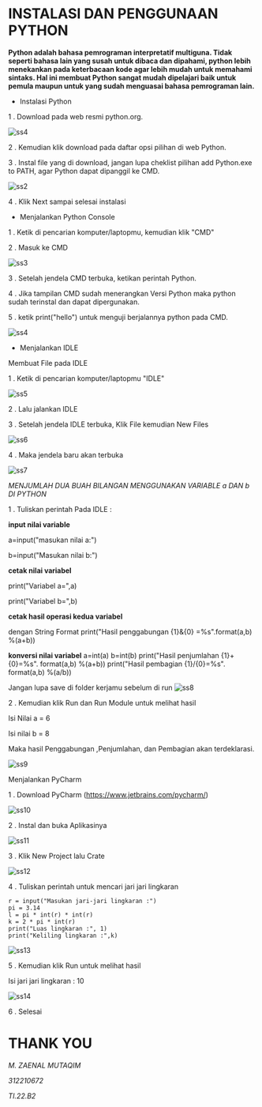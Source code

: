 # INSTALASI DAN PENGGUNAAN PYTHON

**Python adalah bahasa pemrograman interpretatif multiguna. Tidak seperti bahasa lain yang susah untuk dibaca dan dipahami, python lebih menekankan pada keterbacaan kode agar lebih mudah untuk memahami sintaks. Hal ini membuat Python sangat mudah dipelajari baik untuk pemula maupun untuk yang sudah menguasai bahasa pemrograman lain.**


* Instalasi Python


1 . Download pada web resmi python.org.

![ss4](https://user-images.githubusercontent.com/115889904/197456136-4328a01e-cb74-4fde-8ef9-3a1cfd663863.png)


2 . Kemudian klik download pada daftar opsi pilihan di web Python.

3 . Instal file yang di download, jangan lupa cheklist pilihan add Python.exe to PATH, agar Python dapat dipanggil ke CMD.

![ss2](https://user-images.githubusercontent.com/115889904/197460401-716201d5-a713-472f-a4a8-b49a6b902cc0.png)

4 . Klik Next sampai selesai instalasi

* Menjalankan Python Console

1 . Ketik di pencarian komputer/laptopmu, kemudian klik "CMD"

2 . Masuk ke CMD

![ss3](https://user-images.githubusercontent.com/115889904/197460516-9b62ed05-e07a-4863-99ac-ab7d5cbd44b8.png)

3 . Setelah jendela CMD terbuka, ketikan perintah Python.

4 . Jika tampilan CMD sudah menerangkan Versi Python maka python sudah terinstal dan dapat dipergunakan.

5 . ketik print("hello") untuk menguji berjalannya python pada CMD.

![ss4](https://user-images.githubusercontent.com/115889904/197460618-ea91b5e6-a1c5-4e5d-a316-ddea2927201a.png)


* Menjalankan IDLE

Membuat File pada IDLE

1 . Ketik di pencarian komputer/laptopmu "IDLE"

![ss5](https://user-images.githubusercontent.com/115889904/197460930-a8e48191-85c3-4525-aa21-d4b2d2b3a1d0.png)


2 . Lalu jalankan IDLE

3 . Setelah jendela IDLE terbuka, Klik File kemudian New Files

![ss6](https://user-images.githubusercontent.com/115889904/197460977-44429778-7252-4905-add0-cc5498122108.png)


4 . Maka jendela baru akan terbuka

![ss7](https://user-images.githubusercontent.com/115889904/197461014-ef2486fb-8531-45d1-92f7-678e74119992.png)


*MENJUMLAH DUA BUAH BILANGAN MENGGUNAKAN VARIABLE a DAN b DI PYTHON*

1 . Tuliskan perintah Pada IDLE :

  **input nilai variable**

  a=input("masukan nilai a:")

  b=input("Masukan nilai b:")

  **cetak nilai variabel**

  print("Variabel a=",a)
  
  print("Variabel b=",b)

  **cetak hasil operasi kedua variabel**

  dengan String Format
  print("Hasil penggabungan {1}&{0}
  =%s".format(a,b) %(a+b))

  **konversi nilai variabel**
  a=int(a)
  b=int(b)
  print("Hasil penjumlahan {1}+{0}=%s".
  format(a,b) %(a+b))
  print("Hasil pembagian {1}/{0}=%s".
  format(a,b) %(a/b))
  
  Jangan lupa save di folder kerjamu sebelum di run
![ss8](https://user-images.githubusercontent.com/115889904/197461050-3f9d560a-b086-4b80-b338-244bac0fc5fa.png)


2 . Kemudian klik Run dan Run Module untuk melihat hasil

Isi Nilai a = 6

Isi nilai b = 8

Maka hasil Penggabungan ,Penjumlahan, dan Pembagian akan terdeklarasi.

![ss9](https://user-images.githubusercontent.com/115889904/197461101-74c673ec-38da-4bc5-8a9b-3330c65a8335.png)


Menjalankan PyCharm

1 . Download PyCharm (https://www.jetbrains.com/pycharm/)

![ss10](https://user-images.githubusercontent.com/115889904/197461129-228c9b05-56b4-436c-8872-eb26151eb2a2.png)


2 . Instal dan buka Aplikasinya

![ss11](https://user-images.githubusercontent.com/115889904/197466604-6a8c346b-4a00-4d8b-a717-886f6511727f.png)


3 . Klik New Project lalu Crate

![ss12](https://user-images.githubusercontent.com/115889904/197466730-efe8dbbd-45e5-4809-a01d-49311d7a277c.png)


4 . Tuliskan perintah untuk mencari jari jari lingkaran

    r = input("Masukan jari-jari lingkaran :")
    pi = 3.14
    l = pi * int(r) * int(r)
    k = 2 * pi * int(r)
    print("Luas lingkaran :", 1)
    print("Keliling lingkaran :",k)
![ss13](https://user-images.githubusercontent.com/115889904/197466787-801155e8-0142-4e23-bd60-e61a538a5da9.png)


5 . Kemudian klik Run untuk melihat hasil

Isi jari jari lingkaran : 10

![ss14](https://user-images.githubusercontent.com/115889904/197466835-ea929704-367c-4b23-8277-2e9d4e9c4307.png)


6 . Selesai

# THANK YOU
*M. ZAENAL MUTAQIM*

*312210672*

*TI.22.B2*
